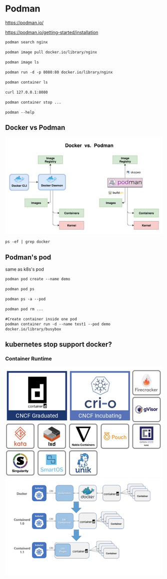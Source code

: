 # Podman
https://podman.io/

https://podman.io/getting-started/installation

```
podman search nginx

podman image pull docker.io/library/nginx

podman image ls

podman run -d -p 8080:80 docker.io/library/nginx

podman container ls

curl 127.0.0.1:8080

podman container stop ...

podman --help
```

## Docker vs Podman
<img src="https://github.com/cly1213/Docker_labs/blob/main/img/docker_vs_podman.png"/>

```
ps -ef | grep docker
```

## Podman's pod
same as k8s's pod

```
podman pod create --name demo

podman pod ps

podman ps -a --pod

podman pod rm ...

#Create container inside one pod
podman container run -d --name test1 --pod demo docker.io/library/busybox 
```

## kubernetes stop support docker?
### Container Runtime
<img src="https://github.com/cly1213/Docker_labs/blob/main/img/container_runtime.png"/>

<img src="https://github.com/cly1213/Docker_labs/blob/main/img/docker_containerd.png"/>
